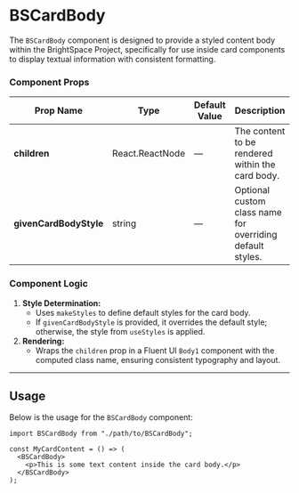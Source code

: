 # BSCardBody

The `BSCardBody` component is designed to provide a styled content body within the BrightSpace Project, specifically for use inside card components to display textual information with consistent formatting.

### Component Props

| Prop Name              | Type            | Default Value | Description                                               |
| ---------------------- | --------------- | ------------- | --------------------------------------------------------- |
| **children**           | React.ReactNode | —             | The content to be rendered within the card body.          |
| **givenCardBodyStyle** | string          | —             | Optional custom class name for overriding default styles. |

### Component Logic

1. **Style Determination:**
   - Uses `makeStyles` to define default styles for the card body.
   - If `givenCardBodyStyle` is provided, it overrides the default style; otherwise, the style from `useStyles` is applied.
2. **Rendering:**
   - Wraps the `children` prop in a Fluent UI `Body1` component with the computed class name, ensuring consistent typography and layout.

---

## Usage

Below is the usage for the `BSCardBody` component:

```tsx
import BSCardBody from "./path/to/BSCardBody";

const MyCardContent = () => (
  <BSCardBody>
    <p>This is some text content inside the card body.</p>
  </BSCardBody>
);
```
